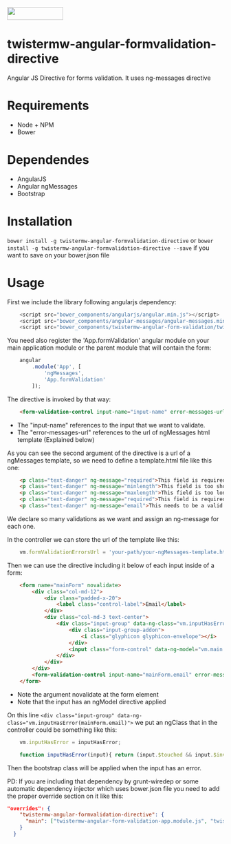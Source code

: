 <img src="https://camo.githubusercontent.com/06c5d22b7908c0c4928071ac314e75c3da29d750/687474703a2f2f62656e7363687761727a2e6769746875622e696f2f626f7765722d6261646765732f62616467654032782e706e67" width="130" height="30">

# twistermw-angular-formvalidation-directive
Angular JS Directive for forms validation. It uses ng-messages directive

# Requirements
- Node + NPM
- Bower

# Dependendes
- AngularJS
- Angular ngMessages
- Bootstrap

# Installation
```bower install -g twistermw-angular-formvalidation-directive```
or
```bower install -g twistermw-angular-formvalidation-directive --save``` if you want to save on your bower.json file

# Usage

First we include the library following angularjs dependency:

```js
    <script src="bower_components/angularjs/angular.min.js"></script>
    <script src="bower_components/angular-messages/angular-messages.min.js"></script>
    <script src="bower_components/twistermw-angular-form-validation/twistermw-angular-form-validation.js"></script>
```

You need also register the 'App.formValidation' angular module on your main application module or the parent module that will contain the form:

```js
    angular
        .module('App', [
            'ngMessages',
            'App.formValidation'
        ]);
```

The directive is invoked by that way:

```html
    <form-validation-control input-name="input-name" error-messages-url="form-validation-messages-template-url"></form-validation-control>
```

- The "input-name" references to the input that we want to validate.
- The "error-messages-url" references to the url of ngMessages html template (Explained below)

As you can see the second argument of the directive is a url of a ngMessages template, so we need to define a template.html file like this one:

```html
    <p class="text-danger" ng-message="required">This field is required</p>
    <p class="text-danger" ng-message="minlength">This field is too short</p>
    <p class="text-danger" ng-message="maxlength">This field is too long</p>
    <p class="text-danger" ng-message="required">This field is required</p>
    <p class="text-danger" ng-message="email">This needs to be a valid email</p>
```

We declare so many validations as we want and assign an ng-message for each one.

In the controller we can store the url of the template like this:

```js
    vm.formValidationErrorsUrl = 'your-path/your-ngMessages-template.html';
```

Then we can use the directive including it below of each input inside of a form:

```html
    <form name="mainForm" novalidate>
        <div class="col-md-12">
            <div class="padded-x-20">
                <label class="control-label">Email</label>
            </div>
            <div class="col-md-3 text-center">
                <div class="input-group" data-ng-class="vm.inputHasError(mainForm.email)">
                    <div class="input-group-addon">
                        <i class="glyphicon glyphicon-envelope"></i>
                    </div>
                    <input class="form-control" data-ng-model="vm.main.email" name="email" type="email" maxlength="30" minlength="5" required />
                </div>
            </div>
        </div>
        <form-validation-control input-name="mainForm.email" error-messages-url="vm.formValidationErrorsUrl"></form-validation-control>
    </form>      
```

- Note the argument novalidate at the form element
- Note that the input has an ngModel directive applied

On this line ```<div class="input-group" data-ng-class="vm.inputHasError(mainForm.email)">``` we put an ngClass that in the controller could be something like this:

```js
    vm.inputHasError = inputHasError;

    function inputHasError(input){ return (input.$touched && input.$invalid) ? 'has-error' : ''; }
```

Then the bootstrap class will be applied when the input has an error.

PD: If you are including that dependency by grunt-wiredep or some automatic dependency injector which uses bower.json file you need to add the proper override section on it like this:

```json
"overrides": {
    "twistermw-angular-formvalidation-directive": {
      "main": ["twistermw-angular-form-validation-app.module.js", "twistermw-angular-form-validation.js"]
    }
  }
```